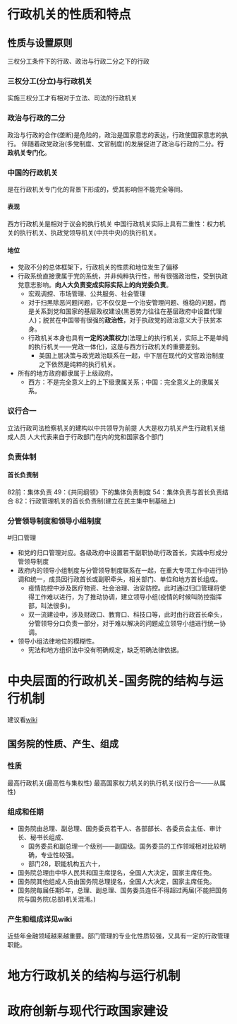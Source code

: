 # 行政机关的性质和特点
## 性质与设置原则
三权分工条件下的行政、政治与行政二分之下的行政
### 三权分工(分立)与行政机关
实施三权分工才有相对于立法、司法的行政机关
### 政治与行政的二分
政治与行政的合作(垄断)是危险的，政治是国家意志的表达，行政使国家意志的执行。
伴随着政党政治(多党制度、文官制度)的发展促进了政治与行政的二分。**行政机关专门化**。
### 中国的行政机关
是在行政机关专门化的背景下形成的，受其影响但不能完全等同。
#### 表现
西方行政机关是相对于议会的执行机关
中国行政机关实际上具有二重性：权力机关的执行机关、执政党领导机关(中共中央)的执行机关。
#### 地位
- 党政不分的总体框架下，行政机关的性质和地位发生了偏移
- 行政系统直接隶属于党的系统，并非纯粹执行性，带有很强政治性，受到执政党意志影响。**向人大负责变成实际实际上的向党委负责**。
	- 宏观调控、市场管理、公共服务、社会管理
	- 对于扫黑除恶问题问题，它不仅仅是一个治安管理问题、维稳的问题，而是关系到党和国家的基层政权建设(黑恶势力往往在基层政府中设置代理人)；脱贫在中国带有很强的**政治性**，对于执政党的政治意义大于扶贫本身。
	- 行政机关本身也具有**一定的决策权力**(法理上的执行机关，实际上不是单纯的执行机关——党政一体化)，这是与西方行政机关的重要差别。
		- 美国上层决策与政党政治联系在一起，中下层在现代的文官政治制度之下依然是纯粹的执行机关。
- 所有的地方政府都隶属于上级政府。
	- 西方：不是完全意义上的上下级隶属关系；中国：完全意义上的隶属关系。
### 议行合一
立法行政司法检察机关的建构以中共领导为前提
人大是权力机关产生行政机关组成人员
人大代表来自于行政部门在内的党和国家各个部门
### 负责体制
#### 首长负责制
82前：集体负责
49：《共同纲领》下的集体负责制度
54：集体负责与首长负责结合
82：行政管理机关的首长负责制(建立在民主集中制基础上)
### 分管领导制度和领导小组制度
#归口管理
- 和党的归口管理对应。各级政府中设置若干副职协助行政首长，实践中形成分管领导制度
- 政府内的领导小组制度与分管领导制度联系在一起，在重大专项工作中进行协调和统一，成员因行政首长或副职牵头，相关部门、单位和地方首长组成。
	- 疫情防控中涉及医疗物资、社会治理、治安防控。此时通过归口管理将使得工作难以进行，为了推动协调，建立领导小组(疫情的时候叫防控指挥部，叫法很多)。
	- 双一流建设中，涉及财政口、教育口、科技口等，此时由行政首长牵头，分管领导分口负责一部分，对于难以解决的问题成立领导小组进行统一协调。
- 领导小组法律地位的模糊性。
	- 宪法和地方组织法中没有明确规定，缺乏明确法律依据。


# 中央层面的行政机关-国务院的结构与运行机制

建议看[wiki](obsidian://open?vault=%E5%A4%A7%E4%BA%8C%E4%B8%8B&file=%E5%BD%93%E4%BB%A3%E4%B8%AD%E5%9B%BD%E6%94%BF%E5%BA%9C%E4%B8%8E%E6%94%BF%E6%B2%BB%2Fresource%2F%E4%B8%AD%E5%8D%8E%E4%BA%BA%E6%B0%91%E5%85%B1%E5%92%8C%E5%9B%BD%E5%9B%BD%E5%8A%A1%E9%99%A2.pdf)
## 国务院的性质、产生、组成
### 性质
最高行政机关(最高性与集权性)
最高国家权力机关的执行机关(议行合一——从属性)
### 组成和任期
- 国务院由总理、副总理、国务委员若干人、各部部长、各委员会主任、审计长、秘书长组成、
	- 国务委员和副总理一个级别——副国级。国务委员的工作领域相对比较明确，专业性较强。
	- 部门28，职能机构五六十，
- 国务院总理由中华人民共和国主席提名，全国人大决定，国家主席任免。
- 国务院其他组成人员由国务院总理提名，全国人大决定，国家主席任免。
- 国务院每届任期5年，总理、副总理、国务委员连任不得超过两届(不能把国务院与国务院(总部)机关混淆。)
### 产生和组成详见wiki


近些年金融领域越来越重要。部门管理的专业化性质较强，又具有一定的行政管理职能。
# 地方行政机关的结构与运行机制


# 政府创新与现代行政国家建设